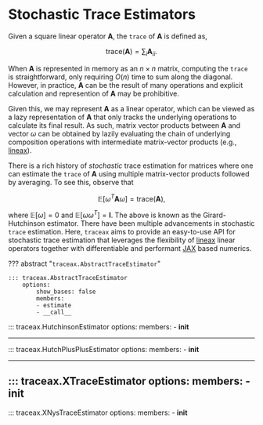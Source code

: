 # Stochastic Trace Estimators

Given a square linear operator $\mathbf{A}$, the `trace` of $\mathbf{A}$ is defined as,

$$\text{trace}(\mathbf{A}) = \sum_i \mathbf{A}_{ii}.$$

When $\mathbf{A}$ is represented in memory as an $n \times n$ matrix, computing
the `trace` is straightforward, only requiring $O(n)$ time to sum along the
diagonal. However, in practice, $\mathbf{A}$ can be the result of many operations
and explicit calculation and represention of $\mathbf{A}$ may be prohibitive.

Given this, we may represent $\mathbf{A}$ as a linear operator, which can be viewed
as a lazy representation of $\mathbf{A}$ that only tracks the underlying operations
to calculate its final result. As such, matrix vector products between $\mathbf{A}$ and
vector $\omega$ can be obtained by lazily evaluating the chain of underlying
composition operations with intermediate matrix-vector products
(e.g., [lineax](https://github.com/patrick-kidger/lineax)).

There is a rich history of *stochastic* trace estimation for matrices where
one can estimate the `trace` of $\mathbf{A}$ using multiple matrix-vector products
followed by averaging. To see this, observe that

$$\mathbb{E}[\omega^T \mathbf{A} \omega] = \text{trace}(\mathbf{A}),$$

where $\mathbb{E}[\omega] = 0$ and $\mathbb{E}[\omega \omega^T] = \mathbf{I}$.
The above is known as the Girard-Hutchinson estimator. There have been multiple
advancements in stochastic `trace` estimation. Here, `traceax` aims to provide an
easy-to-use API for stochastic trace estimation that leverages the flexibility of
[lineax](https://github.com/patrick-kidger/lineax) linear operators together with
differentiable and performant [JAX](https://github.com/google/jax) based numerics.

??? abstract "`traceax.AbstractTraceEstimator`"

    ::: traceax.AbstractTraceEstimator
        options:
            show_bases: false
            members:
            - estimate
            - __call__

::: traceax.HutchinsonEstimator
    options:
        members:
        - __init__

---

::: traceax.HutchPlusPlusEstimator
    options:
        members:
        - __init__

---

::: traceax.XTraceEstimator
    options:
        members:
        - __init__
---

::: traceax.XNysTraceEstimator
    options:
        members:
        - __init__
